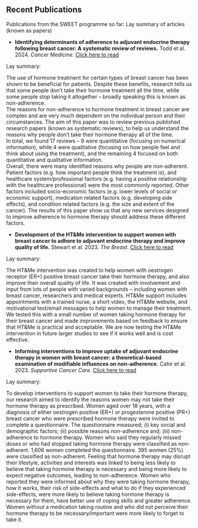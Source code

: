 ## Recent Publications

Publications from the SWEET programme so far:
Lay summary of articles (known as papers)

- <b>Identifying determinants of adherence to adjuvant endocrine therapy following breast cancer: A systematic review of reviews.</b> Todd et al. 2024. <em> Cancer Medicine</em>. [Click here to read](https://onlinelibrary.wiley.com/doi/10.1002/cam4.6937)

Lay summary:

The use of hormone treatment for certain types of breast cancer has been shown to be beneficial for patients.  Despite these benefits, research tells us that some people don’t take their hormone treatment all the time, while some people stop taking it altogether – broadly speaking this is known as non-adherence.  
The reasons for non-adherence to hormone treatment in breast cancer are complex and are very much dependent on the individual person and their circumstances. The aim of this paper was to review previous published research papers (known as systematic reviews), to help us understand the reasons why people don’t take their hormone therapy all of the time.  
In total, we found 17 reviews – 9 were quantitative (focusing on numerical information), while 4 were qualitative (focusing on how people feel and think about using the treatment), and the remaining 4 focused on both quantitative and qualitative information.  
Overall, there were many identified reasons why people are non-adherent. Patient factors (e.g. how important people think the treatment is), and healthcare system/professional factors (e.g. having a positive relationship with the healthcare professional) were the most commonly reported.  Other factors included socio-economic factors (e.g. lower levels of social or economic support), medication related factors (e.g. developing side effects), and condition related factors (e.g. the size and extent of the cancer).  The results of this paper show us that any new services designed to improve adherence to hormone therapy should address these different factors.


- <b>Development of the HT&Me intervention to support women with breast cancer to adhere to adjuvant endocrine therapy and improve quality of life.</b> Stewart et al. 2023. <em>The Breast</em>. [Click here to read](https://www.sciencedirect.com/science/article/pii/S0960977623005039)

Lay summary:

The HT&Me intervention was created to help women with oestrogen receptor (ER+) positive breast cancer take their hormone therapy, and also improve their overall quality of life. It was created with involvement and input from lots of people with varied backgrounds – including women with breast cancer, researchers and medical experts. HT&Me support includes appointments with a trained nurse, a short video, the HT&Me website, and motivational text/email messages to help women to manage their treatment. We tested this with a small number of women taking hormone therapy for their breast cancer and made improvements based on feedback to ensure that HT&Me is practical and acceptable. We are now testing the HT&Me intervention in future larger studies to see if it works well and is cost effective.

- <b>Informing interventions to improve uptake of adjuvant endocrine therapy in women with breast cancer: a theoretical-based examination of modifiable influences on non-adherence.</b> Cahir et al. 2023. <em>Supportive Cancer Care</em>. [Click here to read](https://pubmed.ncbi.nlm.nih.gov/36869943/)

Lay summary:

To develop interventions to support women to take their hormone therapy, our research aimed to identify the reasons women may not take their hormone therapy as prescribed. Women aged over 18 years, with a diagnosis of either oestrogen positive (ER+) or progesterone positive (PR+) breast cancer who were prescribed hormone therapy were invited to complete a questionnaire. The questionnaire measured; (i) key social and demographic factors; (ii) possible reasons non-adherence and; (iii) non-adherence to hormone therapy. Women who said they regularly missed doses or who had stopped taking hormone therapy were classified as non-adherent. 1,606 women completed the questionnaire. 395 women (25%) were classified as non-adherent. Feeling that hormone therapy may disrupt their lifestyle, activities and interests was linked to being less likely to believe that taking hormone therapy is necessary and being more likely to expect negative outcomes, leading to non-adherence. Women who reported they were informed about why they were taking hormone therapy, how it works, their risk of side-effects and what to do if they experienced side-effects, were more likely to believe taking hormone therapy is necessary for them, have better use of coping skills and greater adherence. Women without a medication taking routine and who did not perceive their hormone therapy to be necessary/important were more likely to forget to take it.
